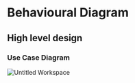 # Behavioural Diagram

## High level design

### Use Case Diagram

![Untitled Workspace](https://user-images.githubusercontent.com/98951784/153711857-e3559073-6d9f-4f55-b79b-e9cc662e31cc.jpg)


